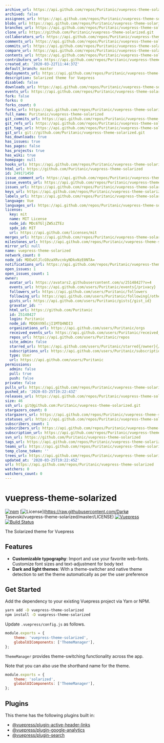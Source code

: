 ```yaml
---
archive_url: https://api.github.com/repos/Puritanic/vuepress-theme-solarized/{archive_format}{/ref}
archived: false
assignees_url: https://api.github.com/repos/Puritanic/vuepress-theme-solarized/assignees{/user}
blobs_url: https://api.github.com/repos/Puritanic/vuepress-theme-solarized/git/blobs{/sha}
branches_url: https://api.github.com/repos/Puritanic/vuepress-theme-solarized/branches{/branch}
clone_url: https://github.com/Puritanic/vuepress-theme-solarized.git
collaborators_url: https://api.github.com/repos/Puritanic/vuepress-theme-solarized/collaborators{/collaborator}
comments_url: https://api.github.com/repos/Puritanic/vuepress-theme-solarized/comments{/number}
commits_url: https://api.github.com/repos/Puritanic/vuepress-theme-solarized/commits{/sha}
compare_url: https://api.github.com/repos/Puritanic/vuepress-theme-solarized/compare/{base}...{head}
contents_url: https://api.github.com/repos/Puritanic/vuepress-theme-solarized/contents/{+path}
contributors_url: https://api.github.com/repos/Puritanic/vuepress-theme-solarized/contributors
created_at: '2020-03-22T11:44:37Z'
default_branch: master
deployments_url: https://api.github.com/repos/Puritanic/vuepress-theme-solarized/deployments
description: Solarized theme for Vuepress
disabled: false
downloads_url: https://api.github.com/repos/Puritanic/vuepress-theme-solarized/downloads
events_url: https://api.github.com/repos/Puritanic/vuepress-theme-solarized/events
fork: false
forks: 0
forks_count: 0
forks_url: https://api.github.com/repos/Puritanic/vuepress-theme-solarized/forks
full_name: Puritanic/vuepress-theme-solarized
git_commits_url: https://api.github.com/repos/Puritanic/vuepress-theme-solarized/git/commits{/sha}
git_refs_url: https://api.github.com/repos/Puritanic/vuepress-theme-solarized/git/refs{/sha}
git_tags_url: https://api.github.com/repos/Puritanic/vuepress-theme-solarized/git/tags{/sha}
git_url: git://github.com/Puritanic/vuepress-theme-solarized.git
has_downloads: true
has_issues: true
has_pages: false
has_projects: true
has_wiki: true
homepage: null
hooks_url: https://api.github.com/repos/Puritanic/vuepress-theme-solarized/hooks
html_url: https://github.com/Puritanic/vuepress-theme-solarized
id: 249171450
issue_comment_url: https://api.github.com/repos/Puritanic/vuepress-theme-solarized/issues/comments{/number}
issue_events_url: https://api.github.com/repos/Puritanic/vuepress-theme-solarized/issues/events{/number}
issues_url: https://api.github.com/repos/Puritanic/vuepress-theme-solarized/issues{/number}
keys_url: https://api.github.com/repos/Puritanic/vuepress-theme-solarized/keys{/key_id}
labels_url: https://api.github.com/repos/Puritanic/vuepress-theme-solarized/labels{/name}
language: Vue
languages_url: https://api.github.com/repos/Puritanic/vuepress-theme-solarized/languages
license:
  key: mit
  name: MIT License
  node_id: MDc6TGljZW5zZTEz
  spdx_id: MIT
  url: https://api.github.com/licenses/mit
merges_url: https://api.github.com/repos/Puritanic/vuepress-theme-solarized/merges
milestones_url: https://api.github.com/repos/Puritanic/vuepress-theme-solarized/milestones{/number}
mirror_url: null
name: vuepress-theme-solarized
network_count: 0
node_id: MDEwOlJlcG9zaXRvcnkyNDkxNzE0NTA=
notifications_url: https://api.github.com/repos/Puritanic/vuepress-theme-solarized/notifications{?since,all,participating}
open_issues: 1
open_issues_count: 1
owner:
  avatar_url: https://avatars2.githubusercontent.com/u/25148427?v=4
  events_url: https://api.github.com/users/Puritanic/events{/privacy}
  followers_url: https://api.github.com/users/Puritanic/followers
  following_url: https://api.github.com/users/Puritanic/following{/other_user}
  gists_url: https://api.github.com/users/Puritanic/gists{/gist_id}
  gravatar_id: ''
  html_url: https://github.com/Puritanic
  id: 25148427
  login: Puritanic
  node_id: MDQ6VXNlcjI1MTQ4NDI3
  organizations_url: https://api.github.com/users/Puritanic/orgs
  received_events_url: https://api.github.com/users/Puritanic/received_events
  repos_url: https://api.github.com/users/Puritanic/repos
  site_admin: false
  starred_url: https://api.github.com/users/Puritanic/starred{/owner}{/repo}
  subscriptions_url: https://api.github.com/users/Puritanic/subscriptions
  type: User
  url: https://api.github.com/users/Puritanic
permissions:
  admin: false
  pull: true
  push: false
private: false
pulls_url: https://api.github.com/repos/Puritanic/vuepress-theme-solarized/pulls{/number}
pushed_at: '2020-03-25T19:22:43Z'
releases_url: https://api.github.com/repos/Puritanic/vuepress-theme-solarized/releases{/id}
size: 46
ssh_url: git@github.com:Puritanic/vuepress-theme-solarized.git
stargazers_count: 0
stargazers_url: https://api.github.com/repos/Puritanic/vuepress-theme-solarized/stargazers
statuses_url: https://api.github.com/repos/Puritanic/vuepress-theme-solarized/statuses/{sha}
subscribers_count: 1
subscribers_url: https://api.github.com/repos/Puritanic/vuepress-theme-solarized/subscribers
subscription_url: https://api.github.com/repos/Puritanic/vuepress-theme-solarized/subscription
svn_url: https://github.com/Puritanic/vuepress-theme-solarized
tags_url: https://api.github.com/repos/Puritanic/vuepress-theme-solarized/tags
teams_url: https://api.github.com/repos/Puritanic/vuepress-theme-solarized/teams
temp_clone_token: ''
trees_url: https://api.github.com/repos/Puritanic/vuepress-theme-solarized/git/trees{/sha}
updated_at: '2020-03-25T19:22:45Z'
url: https://api.github.com/repos/Puritanic/vuepress-theme-solarized
watchers: 0
watchers_count: 0
---
```


# vuepress-theme-solarized

[![npm](https://img.shields.io/npm/v/vuepress-theme-solarized)](https://www.npmjs.com/package/vuepress-theme-solarized) [![License](https://img.shields.io/badge/license-MIT-green.svg)](https://raw.githubusercontent.com/Darkø Tasevski/vuepress-theme-solarized/master/LICENSE) [![Vuepress](https://img.shields.io/github/package-json/dependency-version/Puritanic/vuepress-theme-solarized/@vuepress/plugin-search?label=vuepress)](https://github.com/vuejs/vuepress) [![Build Status](https://travis-ci.org/Puritanic/vuepress-theme-solarized.svg?branch=master)](https://travis-ci.org/Puritanic/vuepress-theme-solarized)

The Solarized theme for Vuepress

## Features

-   **Customizable typography**: Import and use your favorite web-fonts. Customize font sizes and text-adjustment for body text
-   **Dark and light themes**: With a theme-switcher and native theme detection to set the theme automatically as per the user preference

## Get Started

Add the dependency to your existing Vuepress project via Yarn or NPM.

```sh
yarn add -D vuepress-theme-solarized
npm install -D vuepress-theme-solarized
```

Update `.vuepress/config.js` as follows.

```js
module.exports = {
	theme: 'vuepress-theme-solarized',
	globalUIComponents: ['ThemeManager'],
};
```

`ThemeManager` provides theme-switching functionality across the app.

Note that you can also use the shorthand name for the theme.

```js
module.exports = {
	theme: 'solarized',
	globalUIComponents: ['ThemeManager'],
};
```

## Plugins

This theme has the following plugins built in:

-   [@vuepress/plugin-active-header-links](https://github.com/vuejs/vuepress/tree/master/packages/@vuepress/plugin-active-header-links)
-   [@vuepress/plugin-google-analytics](https://github.com/vuejs/vuepress/tree/master/packages/%40vuepress/plugin-google-analytics)
-   [@vuepress/plugin-search](https://github.com/vuejs/vuepress/tree/master/packages/%40vuepress/plugin-search)

